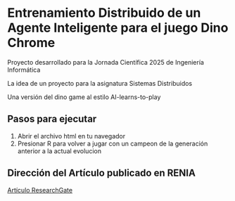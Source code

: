 # Entrenamiento Distribuido de un Agente Inteligente para el juego Dino Chrome

Proyecto desarrollado para la Jornada Científica 2025 de Ingeniería Informática

La idea de un proyecto para la asignatura Sistemas Distribuidos 

Una versión del dino game al estilo AI-learns-to-play

## Pasos para ejecutar
 1. Abrir el archivo html en tu navegador
 2. Presionar R para volver a jugar con un campeon de la generación anterior a la actual evolucion

## Dirección del Artículo publicado en RENIA 

[Artículo ResearchGate](https://www.researchgate.net/publication/392553942_Agentes_Inteligentes_Entrenamiento_Distribuido_de_un_Agente_Inteligente_para_el_juego_Dino_Chrome_Intelligent_Agents_Distributed_Training_of_an_AI_Agent_for_Chromes_Dino_Game)
 
